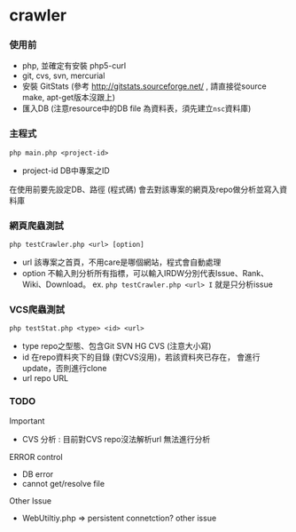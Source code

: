 crawler
=======

### 使用前
* php, 並確定有安裝 php5-curl
* git, cvs, svn, mercurial 
* 安裝 GitStats (參考 http://gitstats.sourceforge.net/ , 請直接從source make, apt-get版本沒跟上)
* 匯入DB (注意resource中的DB file 為資料表，須先建立`nsc`資料庫)

### 主程式
`php main.php <project-id>`

* project-id DB中專案之ID

在使用前要先設定DB、路徑 (程式碼)
會去對該專案的網頁及repo做分析並寫入資料庫

### 網頁爬蟲測試
`php testCrawler.php <url> [option]`

* url 該專案之首頁，不用care是哪個網站，程式會自動處理
* option 不輸入則分析所有指標，可以輸入IRDW分別代表Issue、Rank、Wiki、Download。
ex. `php testCrawler.php <url> I` 就是只分析issue

### VCS爬蟲測試
`php testStat.php <type> <id> <url>`

* type repo之型態、包含Git SVN HG CVS (注意大小寫)
* id 在repo資料夾下的目錄 (對CVS沒用)，若該資料夾已存在，
會進行update，否則進行clone
* url repo URL

### TODO
Important
* CVS 分析 : 目前對CVS repo沒法解析url 無法進行分析

ERROR control
* DB error
* cannot get/resolve file

Other Issue
* WebUtiltiy.php => persistent connetction?  other issue
